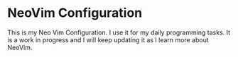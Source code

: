 # NeoVim Configuration

This is my Neo Vim Configuration. I use it for my daily programming tasks. It is a work in progress and I will keep updating it as I learn more about NeoVim.
